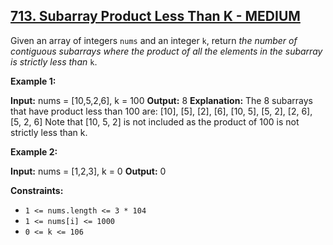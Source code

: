 ## [713. Subarray Product Less Than K - MEDIUM](https://leetcode.com/problems/subarray-product-less-than-k/submissions/1215165570/)

Given an array of integers `nums` and an integer `k`, return _the number of contiguous subarrays where the product of all the elements in the subarray is strictly less than_ `k`.

**Example 1:**

**Input:** nums = \[10,5,2,6\], k = 100
**Output:** 8
**Explanation:** The 8 subarrays that have product less than 100 are:
\[10\], \[5\], \[2\], \[6\], \[10, 5\], \[5, 2\], \[2, 6\], \[5, 2, 6\]
Note that \[10, 5, 2\] is not included as the product of 100 is not strictly less than k.

**Example 2:**

**Input:** nums = \[1,2,3\], k = 0
**Output:** 0

**Constraints:**

*   `1 <= nums.length <= 3 * 104`
*   `1 <= nums[i] <= 1000`
*   `0 <= k <= 106`